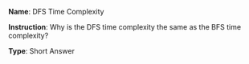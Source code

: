 **Name**: DFS Time Complexity

**Instruction**: Why is the DFS time complexity the same as the BFS time complexity?

**Type**: Short Answer


